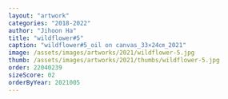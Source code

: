 ```yaml
---
layout: "artwork"
categories: "2018-2022"
author: "Jihoon Ha"
title: "wildflower#5"
caption: "wildflower#5_oil on canvas_33×24㎝_2021"
image: /assets/images/artworks/2021/wildflower-5.jpg
thumb: /assets/images/artworks/2021/thumbs/wildflower-5.jpg
order: 22040239
sizeScore: 02
orderByYear: 2021005
---
```


